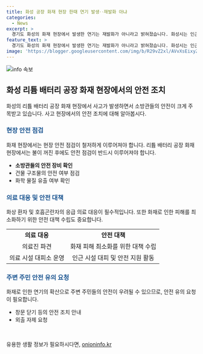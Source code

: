```yaml
---
title: 화성 공장 화재 현장 한때 연기 발생‥재발화 아냐
categories:
  - News
excerpt: >
  경기도 화성의 화재 현장에서 발생한 연기는 재발화가 아니라고 밝혀졌습니다. 화성시는 인근 주민들에게 안전에 유의하도록 당부했으며, 소방당국은 화학 반응으로 인한 증기 발생을 조사 중입니다. 이전에는 화재로 23명이 사망하고 8명이 다쳤던 아크리셀 공장 사고가 발생한 적이 있었습니다.
feature_text: >
  경기도 화성의 화재 현장에서 발생한 연기는 재발화가 아니라고 밝혀졌습니다. 화성시는 인근 주민들에게 안전에 유의하도록 당부했으며, 소방당국은 화학 반응으로 인한 증기 발생을 조사 중입니다. 이전에는 화재로 23명이 사망하고 8명이 다쳤던 아크리셀 공장 사고가 발생한 적이 있었습니다.
image: 'https://blogger.googleusercontent.com/img/b/R29vZ2xl/AVvXsEixyZcFfHzMRdzZMjFBmAUKJYCLCGyLL1o632UiGVXcaFdKo_bkvkuCioo0uUKlGfBVcT3P84aROyZIXSBEx3Aw5nCQ3pTgDom1WDC4m8eifvWiAmWEEVb4x6G_l8C0QH225ldMjyaFvpxGEBGNO37VmDTDMHGhJPq73UglMfDca1-0aw/s1600/blogspot.png'
---
```


<p><img src="https://blogger.googleusercontent.com/img/b/R29vZ2xl/AVvXsEixyZcFfHzMRdzZMjFBmAUKJYCLCGyLL1o632UiGVXcaFdKo_bkvkuCioo0uUKlGfBVcT3P84aROyZIXSBEx3Aw5nCQ3pTgDom1WDC4m8eifvWiAmWEEVb4x6G_l8C0QH225ldMjyaFvpxGEBGNO37VmDTDMHGhJPq73UglMfDca1-0aw/s1600/blogspot.png" alt="info 속보" /></p>

<h2 data-ke-size="size26">화성 리튬 배터리 공장 화재 현장에서의 안전 조치</h2>

<p data-ke-size="size16">화성의 리튬 배터리 공장 화재 현장에서 사고가 발생하면서 소방관들의 안전이 크게 주목받고 있습니다. 사고 현장에서의 안전 조치에 대해 알아봅시다.</p>

<h3><b><span style="color: #1a5490;">현장 안전 점검</span></b></h3>

<p data-ke-size="size16">화재 현장에서는 현장 안전 점검이 철저하게 이루어져야 합니다. 리튬 배터리 공장 화재 현장에서는 불이 꺼진 후에도 안전 점검이 반드시 이루어져야 합니다.</p>

<ul>
  <li><b>소방관들의 안전 장비 확인</b></li>
  <li>건물 구조물의 안전 여부 점검</li>
  <li>화학 물질 유출 여부 확인</li>
</ul>

<h3><b><span style="color: #1a5490;">의료 대응 및 안전 대책</span></b></h3>

<p data-ke-size="size16">화상 환자 및 호흡곤란자의 응급 의료 대응이 필수적입니다. 또한 화재로 인한 피해를 최소화하기 위한 안전 대책 수립도 중요합니다.</p>

<table>
  <tr>
    <td style="text-align: center; height: 17px;"><b>의료 대응</b></td>
    <td style="text-align: center; height: 17px;"><b>안전 대책</b></td>
  </tr>
  <tr>
    <td style="text-align: center; height: 17px;">의료진 파견</td>
    <td style="text-align: center; height: 17px;">화재 피해 최소화를 위한 대책 수립</td>
  </tr>
  <tr>
    <td style="text-align: center; height: 17px;">의료 시설 대피소 운영</td>
    <td style="text-align: center; height: 17px;">인근 시설 대피 및 안전 지원 활동</td>
  </tr>
</table>

<h3><b><span style="color: #1a5490;">주변 주민 안전 유의 요청</span></b></h3>

<p data-ke-size="size16">화재로 인한 연기의 확산으로 주변 주민들의 안전이 우려될 수 있으므로, 안전 유의 요청이 필요합니다.</p>

<ul>
  <li>창문 닫기 등의 안전 조치 안내</li>
  <li>외출 자제 요청</li>
</ul>

<p data-ke-size="size16">&nbsp;</p>
유용한 생활 정보가 필요하시다면, <a href="https://onioninfo.kr" rel="dofollow">onioninfo.kr</a>



